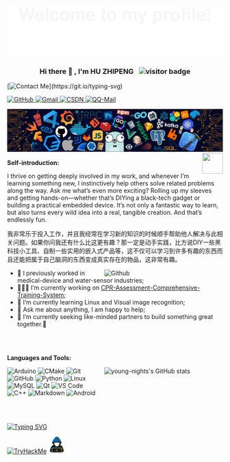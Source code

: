 <!--
There are some material websites for DIY homepages.
1.[emojis表情包网站]https://www.emojiall.com/zh-hans/all-emojis
2.[github的统计卡片]https://github.com/anuraghazra/github-readme-stats
3.[标签样式素材网站]https://shields.io
4.[svg简易图标素材]https://simpleicons.org
5.[动态奖杯素材]https://github.com/ryo-ma/github-profile-trophy
6.[颜文字素材网站]https://symbols.wisdom-life.in/zh-CN/emoticon
-->
<!--
There are some material websites for DIY homepages.
1.[emojis表情包网站]https://www.emojiall.com/zh-hans/all-emojis
2.[github的统计卡片]https://github.com/anuraghazra/github-readme-stats
3.[标签样式素材网站]https://shields.io
4.[svg简易图标素材]https://simpleicons.org
5.[动态奖杯素材]https://github.com/ryo-ma/github-profile-trophy
6.[颜文字素材网站]https://symbols.wisdom-life.in/zh-CN/emoticon
-->

![欢迎横幅](assets/Bottom_up.svg)


<!-- Your title -->
<div align="center">
  <h3>
    Hi there 👋 , I'm HU ZHIPENG
    <img src="https://visitor-badge.laobi.icu/badge?page_id=young-nights" alt="visitor badge" style="margin-left: 8px; vertical-align: right;">
  </h3>
</div>


<!--   Contact Me -->    
[![Contact Me](https://readme-typing-svg.herokuapp.com?color=000000&font=Playwrite+AU+QLD&size=12&center=false&vCenter=true&width=600&lines=Feel+free+to+contact+me+if+needed+!)](https://git.io/typing-svg)

<!-- 同一行，不自动换行；可按需要在外层再包 <p> -->
<!-- Github徽章链接 & 个人Github主页跳转链接-->
<a href="https://github.com/young-nights">
  <img src="https://img.shields.io/badge/-Github-000?style=flat&logo=Github&logoColor=white" alt="GitHub">
</a>
<!-- Gmail徽章链接 & 个人Gmail的填充链接 -->
<a href="mailto:teatime1221hu@gamil.com">
  <img src="https://img.shields.io/badge/-Gmail-D14836?style=flat&logo=Gmail&logoColor=white" alt="Gmail">
</a>
<!-- CSDN徽章链接 & 个人CSDN主页跳转链接 -->
<a href="https://blog.csdn.net/SSA_ming?type=blog">
  <img src="https://img.shields.io/badge/-CSDN-C71D23?style=flat&logo=CSDN&logoColor=white" alt="CSDN">
</a>
<!-- QQ mail徽章链接 & 个人QQ mail的填充链接 -->
<a href="mailto:1845243912@qq.com">
  <img src="https://img.shields.io/badge/-QQ%20Mail-12B7F5?style=flat&logo=QQ&logoColor=white" alt="QQ-Mail">
</a>


<!--   my-header-img -->
![](./images/header_.png)
<a href="https://www.python.org/"><img src="https://upload.wikimedia.org/wikipedia/commons/c/c3/Python-logo-notext.svg" align="right" height="48" width="48" ></a>


**Self-introduction:** 
<!-- 自我简介-->
I thrive on getting deeply involved in my work, and whenever I’m learning something new, I instinctively help others solve related problems along the way. Ask me what’s even more exciting? Rolling up my sleeves and getting hands-on—whether that’s DIYing a black-tech gadget or building a practical embedded device. It’s not only a fantastic way to learn, but also turns every wild idea into a real, tangible creation. And that’s endlessly fun.

我非常乐于投入工作，并且我经常在学习新的知识的时候顺手帮助他人解决与此相关问题。如果你问我还有什么比这更有趣？那一定是动手实践，比方说DIY一些黑科技小工具、自制一些实用的嵌入式产品等，这不仅可以学习到许多有趣的东西而且还能把属于自己脑洞的东西变成真实存在的物品，这非常有趣。

<!-- Any image aligned to the right. Beware the width -->
<img width="55%" align="right" alt="Github" src="https://raw.githubusercontent.com/onimur/.github/master/.resources/git-header.svg" />

- 👯 I previously worked in medical-device and water-sensor industries;
- 👨🏽‍💻 I’m currently working on [CPR-Assessment-Comprehensive-Training-System](https://github.com/young-nights/CPR-Assessment-Comprehensive-Training-System);
- 🌱 I’m currently learning Linux and Visual image recognition; 
- 💬 Ask me about anything, I am happy to help;
- 👯 I’m currently seeking like-minded partners to build something great together.🤝

</br></br>

**Languages and Tools:** 

<!-- Your github readme stats
You can use this api: https://github.com/anuraghazra/github-readme-stats
-->
<!-- 第一行：GitHub Stats 卡片（右） -->
<p>
  <a href="https://github.com/onimur/handle-path-oz">
    <img width="55%"
         align="right"
         alt="young-nights's GitHub stats"
         src="https://github-readme-stats.vercel.app/api?username=young-nights&show_icons=true&hide_border=false" />
  </a>
</p>


<!-- Your languages and tools. Be careful with the alignment. 
You can use this sites to get logos: https://www.vectorlogo.zone or https://simpleicons.org/
-->
<!-- 第一行：4×3 技能图标区（左） -->
<p align="left">
  <img width="10%" src="https://www.vectorlogo.zone/logos/arduino/arduino-ar21.svg" alt="Arduino">
  <img width="10%" src="https://www.vectorlogo.zone/logos/cmake/cmake-ar21.svg" alt="CMake">
  <img width="10%" src="https://www.vectorlogo.zone/logos/git-scm/git-scm-ar21.svg" alt="Git">
  <br>

  <img width="10%" src="https://www.vectorlogo.zone/logos/github/github-ar21.svg" alt="GitHub">
  <img width="10%" src="https://www.vectorlogo.zone/logos/python/python-ar21.svg" alt="Python">
  <img width="10%" src="https://www.vectorlogo.zone/logos/linux/linux-ar21.svg" alt="Linux">
  <br>

  <img width="10%" src="https://www.vectorlogo.zone/logos/mysql/mysql-ar21.svg" alt="MySQL">
  <img width="10%" src="https://www.vectorlogo.zone/logos/qtio/qtio-ar21.svg" alt="Qt">
  <img width="10%" src="https://www.vectorlogo.zone/logos/visualstudio_code/visualstudio_code-ar21.svg" alt="VS Code">
  <br>

  <img width="10%" src="https://www.vectorlogo.zone/logos/isocpp/isocpp-ar21.svg" alt="C++">
  <img width="10%" src="https://www.vectorlogo.zone/logos/commonmark/commonmark-ar21.svg" alt="Markdown">
  <img width="10%" src="https://www.vectorlogo.zone/logos/android/android-ar21.svg" alt="Android">
</p>

<br><br>

<!--   my-ticker -->    
[![Typing SVG](https://readme-typing-svg.herokuapp.com?color=%2336BCF7&center=true&vCenter=true&width=600&lines=Welcome+to+My+Profile!;Over+4+years+of+programming+experience;Always+learning+new+things+;Machine+learning+enthusiast+;Kaggle+community+member)](https://git.io/typing-svg)

<p>
<a href="https://tryhackme.com/signup?referrer=6606c6ff813081fdb556602e"><img src="https://tryhackme-badges.s3.amazonaws.com/andrej.marinchenko.png" alt="TryHackMe"></a>
<img src = "https://github.com/0xAbdulKhalid/0xAbdulKhalid/raw/main/assets/mdImages/about_me.gif" width = 40px>
</p>



